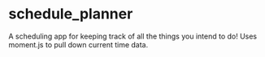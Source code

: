# schedule_planner

A scheduling app for keeping track of all the things you intend to do! 
Uses moment.js to pull down current time data.

